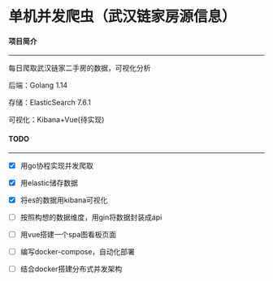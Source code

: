 # 单机并发爬虫（武汉链家房源信息）



#### 项目简介

---

每日爬取武汉链家二手房的数据，可视化分析

后端：Golang 1.14

存储：ElasticSearch 7.6.1

可视化：Kibana+Vue(待实现)



#### TODO

---



- [x] 用go协程实现并发爬取

- [x] 用elastic储存数据

- [x] 将es的数据用kibana可视化

- [ ] 按照构想的数据维度，用gin将数据封装成api

- [ ] 用vue搭建一个spa图看板页面

- [ ] 编写docker-compose，自动化部署

- [ ] 结合docker搭建分布式并发架构

